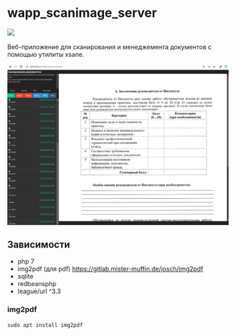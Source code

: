 # wapp_scanimage_server

![](https://asdertasd.site/counter/wapp_scanimage_server)

Веб-приложение для сканирования и менеджемента документов с помощью утилиты xsane.

![](./images/screenshot_01.png)

## Зависимости

- php 7
- img2pdf (для pdf) https://gitlab.mister-muffin.de/josch/img2pdf
- sqlite
- redbeansphp
- league/url ^3.3

### img2pdf

```
sudo apt install img2pdf
```
